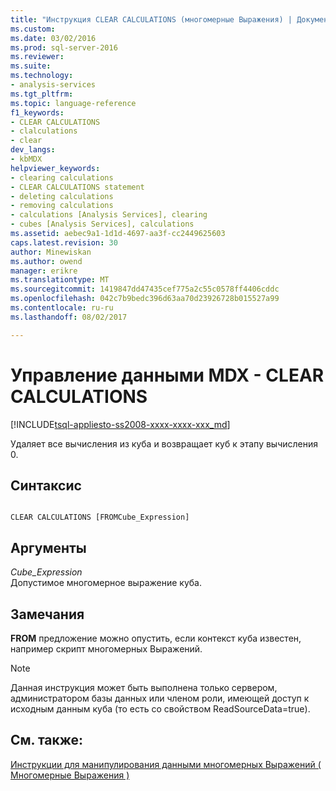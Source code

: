 ```yaml
---
title: "Инструкция CLEAR CALCULATIONS (многомерные Выражения) | Документы Microsoft"
ms.custom: 
ms.date: 03/02/2016
ms.prod: sql-server-2016
ms.reviewer: 
ms.suite: 
ms.technology:
- analysis-services
ms.tgt_pltfrm: 
ms.topic: language-reference
f1_keywords:
- CLEAR CALCULATIONS
- clalculations
- clear
dev_langs:
- kbMDX
helpviewer_keywords:
- clearing calculations
- CLEAR CALCULATIONS statement
- deleting calculations
- removing calculations
- calculations [Analysis Services], clearing
- cubes [Analysis Services], calculations
ms.assetid: aebec9a1-1d1d-4697-aa3f-cc2449625603
caps.latest.revision: 30
author: Minewiskan
ms.author: owend
manager: erikre
ms.translationtype: MT
ms.sourcegitcommit: 1419847dd47435cef775a2c55c0578ff4406cddc
ms.openlocfilehash: 042c7b9bedc396d63aa70d23926728b015527a99
ms.contentlocale: ru-ru
ms.lasthandoff: 08/02/2017

---
```

# <a name="mdx-data-manipulation---clear-calculations"></a>Управление данными MDX - CLEAR CALCULATIONS
[!INCLUDE[tsql-appliesto-ss2008-xxxx-xxxx-xxx_md](../includes/tsql-appliesto-ss2008-xxxx-xxxx-xxx-md.md)]

  Удаляет все вычисления из куба и возвращает куб к этапу вычисления 0.  
  
## <a name="syntax"></a>Синтаксис  
  
```  
  
CLEAR CALCULATIONS [FROMCube_Expression]  
```  
  
## <a name="arguments"></a>Аргументы  
 *Cube_Expression*  
 Допустимое многомерное выражение куба.  
  
## <a name="remarks"></a>Замечания  
 **FROM** предложение можно опустить, если контекст куба известен, например скрипт многомерных Выражений.  
  
> [!NOTE]  
>  Данная инструкция может быть выполнена только сервером, администратором базы данных или членом роли, имеющей доступ к исходным данным куба (то есть со свойством ReadSourceData=true).  
  
## <a name="see-also"></a>См. также:  
 [Инструкции для манипулирования данными многомерных Выражений &#40; Многомерные Выражения &#41;](../mdx/mdx-data-manipulation-statements-mdx.md)  
  
  

